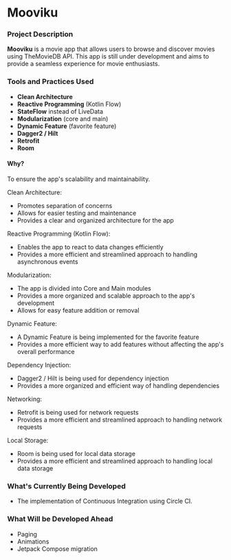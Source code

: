 # Mooviku
### Project Description
**Mooviku** is a movie app that allows users to browse and discover movies using TheMovieDB API. This app is still under development and aims to provide a seamless experience for movie enthusiasts.

### Tools and Practices Used

- **Clean Architecture**
- **Reactive Programming** (Kotlin Flow)
- **StateFlow** instead of LiveData
- **Modularization** (core and main)
- **Dynamic Feature** (favorite feature)
- **Dagger2 / Hilt**
- **Retrofit**
- **Room**

#### Why?
To ensure the app's scalability and maintainability.

Clean Architecture:
- Promotes separation of concerns
- Allows for easier testing and maintenance
- Provides a clear and organized architecture for the app

Reactive Programming (Kotlin Flow):
- Enables the app to react to data changes efficiently
- Provides a more efficient and streamlined approach to handling asynchronous events

Modularization:
- The app is divided into Core and Main modules
- Provides a more organized and scalable approach to the app's development
- Allows for easy feature addition or removal

Dynamic Feature:
- A Dynamic Feature is being implemented for the favorite feature
- Provides a more efficient way to add features without affecting the app's overall performance

Dependency Injection:
- Dagger2 / Hilt is being used for dependency injection
- Provides a more organized and efficient way of handling dependencies

Networking:
- Retrofit is being used for network requests
- Provides a more efficient and streamlined approach to handling network requests

Local Storage:
- Room is being used for local data storage
- Provides a more efficient and streamlined approach to handling local data storage

### What's Currently Being Developed
- The implementation of Continuous Integration using Circle CI.

### What Will be Developed Ahead
- Paging
- Animations
- Jetpack Compose migration
